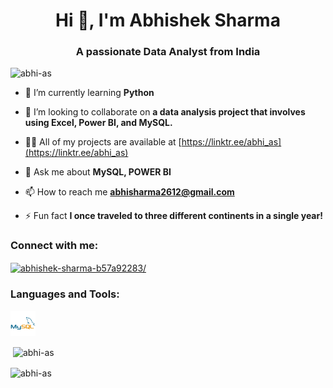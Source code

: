 <h1 align="center">Hi 👋, I'm Abhishek Sharma</h1>
<h3 align="center">A passionate Data Analyst from India</h3>

<p align="left"> <img src="https://komarev.com/ghpvc/?username=abhi-as&label=Profile%20views&color=0e75b6&style=flat" alt="abhi-as" /> </p>

- 🌱 I’m currently learning **Python**

- 👯 I’m looking to collaborate on **a data analysis project that involves using Excel, Power BI, and MySQL.**

- 👨‍💻 All of my projects are available at [https://linktr.ee/abhi_as](https://linktr.ee/abhi_as)

- 💬 Ask me about **MySQL, POWER BI**

- 📫 How to reach me **abhisharma2612@gmail.com**

- ⚡ Fun fact **I once traveled to three different continents in a single year!**

<h3 align="left">Connect with me:</h3>
<p align="left">
<a href="https://linkedin.com/in/abhishek-sharma-b57a92283/" target="blank"><img align="center" src="https://raw.githubusercontent.com/rahuldkjain/github-profile-readme-generator/master/src/images/icons/Social/linked-in-alt.svg" alt="abhishek-sharma-b57a92283/" height="30" width="40" /></a>
</p>

<h3 align="left">Languages and Tools:</h3>
<p align="left"> <a href="https://www.mysql.com/" target="_blank" rel="noreferrer"> <img src="https://raw.githubusercontent.com/devicons/devicon/master/icons/mysql/mysql-original-wordmark.svg" alt="mysql" width="40" height="40"/> </a> </p>

<p>&nbsp;<img align="center" src="https://github-readme-stats.vercel.app/api?username=abhi-as&show_icons=true&locale=en" alt="abhi-as" /></p>

<p><img align="center" src="https://github-readme-streak-stats.herokuapp.com/?user=abhi-as&" alt="abhi-as" /></p>
